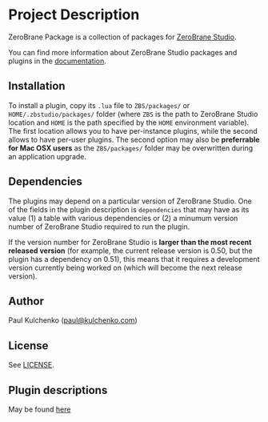 # Project Description

ZeroBrane Package is a collection of packages for [ZeroBrane Studio](http://studio.zerobrane.com).

You can find more information about ZeroBrane Studio packages and plugins in the [documentation](http://studio.zerobrane.com/doc-plugin.html).

## Installation

To install a plugin, copy its `.lua` file to `ZBS/packages/` or `HOME/.zbstudio/packages/` folder
(where `ZBS` is the path to ZeroBrane Studio location and `HOME` is the path specified by the `HOME` environment variable).
The first location allows you to have per-instance plugins, while the second allows to have per-user plugins.
The second option may also be **preferrable for Mac OSX users** as the `ZBS/packages/` folder may be overwritten during an application upgrade.

## Dependencies

The plugins may depend on a particular version of ZeroBrane Studio.
One of the fields in the plugin description is `dependencies` that may have as its value
(1) a table with various dependencies or (2) a minumum version number of ZeroBrane Studio required to run the plugin.

If the version number for ZeroBrane Studio is **larger than the most recent released version** (for example, the current release version is 0.50, but the plugin has a dependency on 0.51),
this means that it requires a development version currently being worked on (which will become the next release version).

## Author

Paul Kulchenko (paul@kulchenko.com)

## License

See [LICENSE](LICENSE).

## Plugin descriptions

May be found [here](https://github.com/pkulchenko/ZeroBranePackage/blob/master/DESCRIPTIONS.md)
